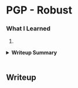 # PGP - Robust

### What I Learned

1.

<details>
  <summary><strong>Writeup Summary</strong></summary>

</details>
   <br>

## Writeup
